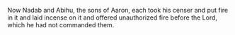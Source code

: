 Now Nadab and Abihu, the sons of Aaron, each took his censer and put fire in it and laid incense on it and offered unauthorized fire before the Lord, which he had not commanded them.
